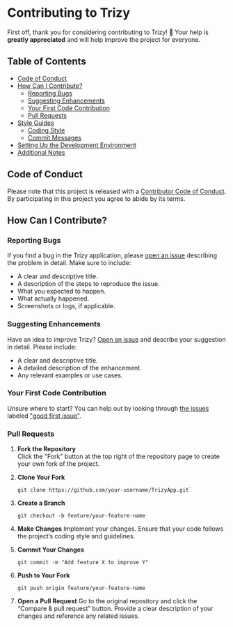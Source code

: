 
# Contributing to Trizy

First off, thank you for considering contributing to Trizy! 🎉 Your help is **greatly appreciated** and will help improve the project for everyone.

## Table of Contents

- [Code of Conduct](#code-of-conduct)
- [How Can I Contribute?](#how-can-i-contribute)
    - [Reporting Bugs](#reporting-bugs)
    - [Suggesting Enhancements](#suggesting-enhancements)
    - [Your First Code Contribution](#your-first-code-contribution)
    - [Pull Requests](#pull-requests)
- [Style Guides](#style-guides)
    - [Coding Style](#coding-style)
    - [Commit Messages](#commit-messages)
- [Setting Up the Development Environment](#setting-up-the-development-environment)
- [Additional Notes](#additional-notes)

## Code of Conduct

Please note that this project is released with a [Contributor Code of Conduct](CODE_OF_CONDUCT.md). By participating in this project you agree to abide by its terms.

## How Can I Contribute?

### Reporting Bugs

If you find a bug in the Trizy application, please [open an issue](https://github.com/demirelarda/TrizyApp/issues/) describing the problem in detail. Make sure to include:

- A clear and descriptive title.
- A description of the steps to reproduce the issue.
- What you expected to happen.
- What actually happened.
- Screenshots or logs, if applicable.

### Suggesting Enhancements

Have an idea to improve Trizy? [Open an issue](https://github.com/demirelarda/TrizyApp/issues/) and describe your suggestion in detail. Please include:

- A clear and descriptive title.
- A detailed description of the enhancement.
- Any relevant examples or use cases.

### Your First Code Contribution

Unsure where to start? You can help out by looking through [the issues](https://github.com/demirelarda/TrizyApp/issues/) labeled ["good first issue"](https://github.com/demirelarda/TrizyApp/issues?q=is%3Aissue+is%3Aopen+label%3A%22good+first+issue%22).

### Pull Requests

1. **Fork the Repository**  
   Click the "Fork" button at the top right of the repository page to create your own fork of the project.

2. **Clone Your Fork**
   ```
   git clone https://github.com/your-username/TrizyApp.git`
   ```

3. **Create a Branch**
   ```
   git checkout -b feature/your-feature-name
   ```
4.  **Make Changes**
    Implement your changes. Ensure that your code follows the project’s coding style and guidelines.

5.  **Commit Your Changes**
    ```
    git commit -m "Add feature X to improve Y"
    ```
6.  **Push to Your Fork**
    ```
    git push origin feature/your-feature-name
    ```

7.  **Open a Pull Request**
    Go to the original repository and click the “Compare & pull request” button. Provide a clear description of your changes and reference any related issues.